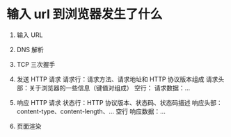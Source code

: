# 输入 url 到浏览器发生了什么

1. 输入 URL
2. DNS 解析
3. TCP 三次握手
4. 发送 HTTP 请求
   请求行：请求方法、请求地址和 HTTP 协议版本组成
   请求头部：关于浏览器的一些信息（键值对组成）
   空行：
   请求数据：...

5. 响应 HTTP 请求
   状态行：HTTP 协议版本、状态码、状态码描述
   响应头部：content-type、content-length、...
   空行
   响应数据：...

6. 页面渲染
